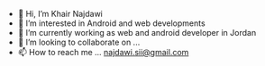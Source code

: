 - 👋 Hi, I’m Khair Najdawi
- 👀 I’m interested in Android and web developments
- 🌱 I’m currently working as web and android developer in Jordan
- 💞️ I’m looking to collaborate on ...
- 📫 How to reach me ... najdawi.sii@gmail.com

<!---
khairnajdawi/khairnajdawi is a ✨ special ✨ repository because its `README.md` (this file) appears on your GitHub profile.
You can click the Preview link to take a look at your changes.
--->
